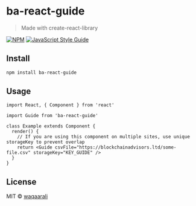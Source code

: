 # ba-react-guide

> Made with create-react-library

[![NPM](https://img.shields.io/npm/v/ba-react-guide.svg)](https://www.npmjs.com/package/ba-react-guide) [![JavaScript Style Guide](https://img.shields.io/badge/code_style-standard-brightgreen.svg)](https://standardjs.com)

## Install

```bash
npm install ba-react-guide
```

## Usage

```tsx
import React, { Component } from 'react'

import Guide from 'ba-react-guide'

class Example extends Component {
  render() {
    // If you are using this component on multiple sites, use unique storageKey to prevent overlap
    return <Guide csvFile="https://blockchainadvisors.ltd/some-file.csv" storageKey="KEY_GUIDE" />
  }
}
```

## License

MIT © [waqaarali](https://github.com/waqaarali)